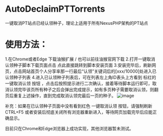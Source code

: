 # AutoDeclaimPTTorrents
一键取消PT站点已经认领种子，理论上适用于所有NexusPHP架构的PT站点

# 使用方法：
1.在Chrome或者Edge 下载油猴扩展  /  也可以前往油猴官网下载
2.打开一键取消认领种子脚本下载页面点击 点此直接跳转到脚本安装页面
3.安装完毕后，刷新网页，点击网站首页个人分享率那一行最后“认领”关键词后的[xxx/10000]处进入已认领种子列表
4.进入已认领种子列表后，可在列表左上角ID表头上方看到 标红的 一键取消认领 按钮 ，点击后按照提示进行二次确认，接着等待脚本运行即可，取消认领完毕该页所有种子之后会弹出完成提示，如有多页种子需要取消认领，则翻页后重复上述操作，直到完成取消认领完最后一页的种子。
![image](https://github.com/lhy2871/AutoDeclaimPTTorrents/blob/Main/autodeclaim_screen_nowebsite)

补充：如果在已认领种子页面中没有看到红色 一键取消认领 按钮，请强制刷新 CTRL+F5 或者安装后彻底关闭所有浏览器重新进入，等待网页加载完毕后应能正确显示。

目前只在Chrome和Edge浏览器上成功实现，其他浏览器暂未测试。
